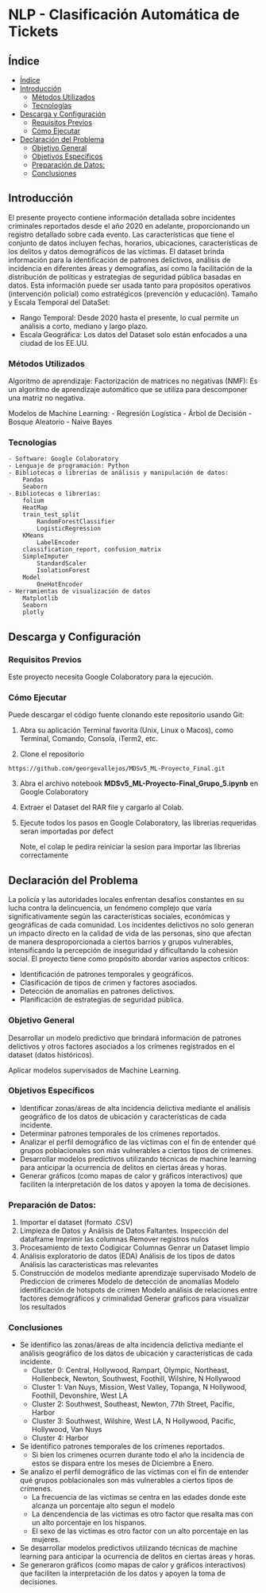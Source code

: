 # NLP - Clasificación Automática de Tickets

## Índice

- [Índice](#índice)
- [Introducción](#introducción) 
  - [Métodos Utilizados](#métodos-utilizados)
  - [Tecnologías](#tecnologías)
- [Descarga y Configuración](#descarga-y-configuración)
  - [Requisitos Previos](#requisitos-previos)
  - [Cómo Ejecutar](#cómo-ejecutar)
- [Declaración del Problema](#declaración-del-problema)
  - [Objetivo General](#objetivo_general)
  - [Objetivos Especificos](#objetivos_especificos)
  - [Preparación de Datos:](#preparación-de-datos)
  - [Conclusiones](#conclusiones)

## Introducción

El presente proyecto contiene información detallada sobre incidentes criminales reportados desde el año 2020 en adelante, proporcionando un registro detallado sobre cada evento. Las características que tiene el conjunto de datos incluyen fechas, horarios, ubicaciones, características de los delitos y datos demográficos de las víctimas. El dataset brinda información para la identificación de patrones delictivos, análisis de incidencia en diferentes áreas y demografías, así como la facilitación de la distribución de políticas y estrategias de seguridad pública basadas en datos. Esta información puede ser usada tanto para propósitos operativos (intervención policial) como estratégicos (prevención y educación).
Tamaño y Escala Temporal del DataSet:
- Rango Temporal: Desde 2020 hasta el presente, lo cual permite un análisis a corto, mediano y largo plazo.
- Escala Geográfica: Los datos del Dataset solo están enfocados a una ciudad de los EE.UU. 

### Métodos Utilizados

Algoritmo de aprendizaje:
	Factorización de matrices no negativas (NMF): Es un algoritmo de aprendizaje automático que se utiliza para descomponer una matriz no negativa.

Modelos de Machine Learning:
	- Regresión Logística
	- Árbol de Decisión
	- Bosque Aleatorio
	- Naive Bayes

### Tecnologías
	- Software: Google Colaboratory
	- Lenguaje de programación: Python
	- Bibliotecas o librerías de análisis y manipulación de datos:
		Pandas
		Seaborn
	- Bibliotecas o librerías:
 		folium
		HeatMap
  		train_test_split
    		RandomForestClassifier
      		LogisticRegression
		KMeans
      		LabelEncoder
		classification_report, confusion_matrix
  		SimpleImputer
    		StandardScaler
      		IsolationForest
		Model  		
    		OneHotEncoder
	- Herramientas de visualización de datos
		Matplotlib
		Seaborn
		plotly

## Descarga y Configuración
### Requisitos Previos

Este proyecto necesita Google Colaboratory para la ejecución.

### Cómo Ejecutar

Puede descargar el código fuente clonando este repositorio usando Git:

1. Abra su aplicación Terminal favorita (Unix, Linux o Macos), como Terminal, Comando, Consola, iTerm2, etc.

2. Clone el repositorio

```
https://github.com/georgevallejos/MDSv5_ML-Proyecto_Final.git
```

3. Abra el archivo notebook **MDSv5_ML-Proyecto-Final_Grupo_5.ipynb** en Google Colaboratory

4. Extraer el Dataset del RAR file y cargarlo al Colab.

5. Ejecute todos los pasos en Google Colaboratory, las librerias requeridas seran importadas por defect

   Note, el colap le pedira reiniciar la sesion para importar las librerias correctamente
   


## Declaración del Problema

La policía y las autoridades locales enfrentan desafíos constantes en su lucha contra la delincuencia, un fenómeno complejo que varía significativamente según las características sociales, económicas y geográficas de cada comunidad. Los incidentes delictivos no solo generan un impacto directo en la calidad de vida de las personas, sino que afectan de manera desproporcionada a ciertos barrios y grupos vulnerables, intensificando la percepción de inseguridad y dificultando la cohesión social.
El proyecto tiene como propósito abordar varios aspectos críticos:
 - Identificación de patrones temporales y geográficos.
 - Clasificación de tipos de crimen y factores asociados.
 - Detección de anomalías en patrones delictivos.
 - Planificación de estrategias de seguridad pública.


### Objetivo General

Desarrollar un modelo predictivo que brindará información de patrones delictivos y otros factores asociados a los crímenes registrados en el dataset (datos históricos). 

Aplicar modelos supervisados de Machine Learning.

### Objetivos Específicos
 - Identificar zonas/áreas de alta incidencia delictiva mediante el análisis geográfico de los datos de ubicación y características de cada incidente.
 - Determinar patrones temporales de los crímenes reportados.
 - Analizar el perfil demográfico de las víctimas con el fin de entender qué grupos poblacionales son más vulnerables a ciertos tipos de crímenes.
 - Desarrollar modelos predictivos utilizando técnicas de machine learning para anticipar la ocurrencia de delitos en ciertas áreas y horas.
 - Generar gráficos (como mapas de calor y gráficos interactivos) que faciliten la interpretación de los datos y apoyen la toma de decisiones.


### Preparación de Datos:

1. Importar el dataset (formato .CSV)
2. Limpieza de Datos y Análisis de Datos Faltantes.
   Inspección del dataframe
   Imprimir las columnas
   Remover registros nulos
4. Procesamiento de texto
   Codigicar Columnas
   Genrar un Dataset limpio 
6. Análisis exploratorio de datos (EDA)
   Análisis de los tipos de datos
   Análisis las caracteristicas mas relevantes
9. Construcción de modelos mediante aprendizaje supervisado
   Modelo de Prediccion de crimeres
   Modelo de detección de anomalías
   Modelo identificación de hotspots de crimen
   Modelo análisis de relaciones entre factores demográficos y criminalidad
   Generar graficos para visualizar los resultados

### Conclusiones
- Se identifico las zonas/áreas de alta incidencia delictiva mediante el análisis geográfico de los datos de ubicación y características de cada incidente.
  - Cluster 0: Central, Hollywood, Rampart, Olympic, Northeast, Hollenbeck, Newton, Southwest, Foothill, Wilshire, N Hollywood
  - Cluster 1: Van Nuys, Mission, West Valley, Topanga, N Hollywood, Foothill, Devonshire, West LA
  - Cluster 2: Southwest, Southeast, Newton, 77th Street, Pacific, Harbor
  - Cluster 3: Southwest, Wilshire, West LA, N Hollywood, Pacific, Hollywood, Van Nuys
  - Cluster 4: Harbor
- Se identifico patrones temporales de los crímenes reportados.
  - Si bien los crimenes ocurren durante todo el año la incidencia de estos se dispara entre los meses de Diciembre a Enero.
- Se analizo el perfil demográfico de las víctimas con el fin de entender qué grupos poblacionales son más vulnerables a ciertos tipos de crímenes.
  - La frecuencia de las victimas se centra en las edades donde este alcanza un porcentaje alto segun el modelo
  - La dencendencia de las victimas es otro factor que resalta mas con un alto porcentaje en los hispanos.
  - El sexo de las victimas es otro factor con un alto porcentaje en las mujeres.
- Se desarrollar modelos predictivos utilizando técnicas de machine learning para anticipar la ocurrencia de delitos en ciertas áreas y horas.
- Se generaron gráficos (como mapas de calor y gráficos interactivos) que faciliten la interpretación de los datos y apoyen la toma de decisiones.
